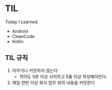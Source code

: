 # TIL
Today I Learned

- Android
- CleanCode
- Kotlin

## TIL 규칙
1. 아무거나 커밋하지 않는다
   - 적어도 5분 이상 서치하고 5줄 이상 작성해야한다.
2. 매일 한번 이상 회사 업무 외의 내용을 커밋한다
